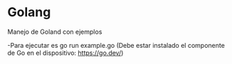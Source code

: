 # Golang
Manejo de Goland con ejemplos

-Para ejecutar es go run example.go (Debe estar instalado el componente de Go en el dispositivo: https://go.dev/)
